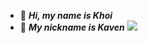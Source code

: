 - 👋 ***Hi, my name is Khoi***
- 👀 ***My nickname is Kaven***
[<img src="https://2.bp.blogspot.com/-uNHI8p4KzHY/W5PwnM7BOcI/AAAAAAAALxQ/vGdcDA5ysqQ1VLjqtVX3LBIrDF4bV0_rQCLcBGAs/s1600/Dino-Chrome-HTNovo.gif">](https://github.com/Kaven02/)

